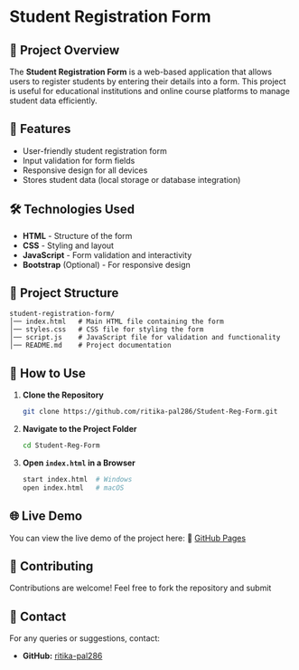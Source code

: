 # Student Registration Form

## 📌 Project Overview
The **Student Registration Form** is a web-based application that allows users to register students by entering their details into a form. This project is useful for educational institutions and online course platforms to manage student data efficiently.

## 🚀 Features
- User-friendly student registration form
- Input validation for form fields
- Responsive design for all devices
- Stores student data (local storage or database integration)

## 🛠️ Technologies Used
- **HTML** - Structure of the form
- **CSS** - Styling and layout
- **JavaScript** - Form validation and interactivity
- **Bootstrap** (Optional) - For responsive design

## 📂 Project Structure
```
student-registration-form/
│── index.html   # Main HTML file containing the form
│── styles.css   # CSS file for styling the form
│── script.js    # JavaScript file for validation and functionality
│── README.md    # Project documentation
```

## 🎯 How to Use
1. **Clone the Repository**
   ```sh
   git clone https://github.com/ritika-pal286/Student-Reg-Form.git
   ```
2. **Navigate to the Project Folder**
   ```sh
   cd Student-Reg-Form
   ```
3. **Open `index.html` in a Browser**
   ```sh
   start index.html  # Windows
   open index.html   # macOS
   ```

## 🌐 Live Demo
You can view the live demo of the project here:
🔗 [GitHub Pages](https://ritika-pal286.github.io/Student-Reg-Form/)

## 🤝 Contributing
Contributions are welcome! Feel free to fork the repository and submit

## 📧 Contact
For any queries or suggestions, contact:
- **GitHub:** [ritika-pal286](https://github.com/ritika-pal286)
  
